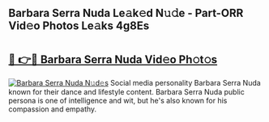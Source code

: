 ## Barbara Serra Nuda Le𝚊k𝚎d N𝚞𝚍e - Part-ORR Vid𝚎o Photos Le𝚊ks 4g8Es

# <h2><a href="http://fbc2ow.evod.top/?m=Barbara+Serra+Nuda">🔗 👉🔴 Barbara Serra Nuda Vid𝚎o Ph𝚘t𝚘s</a></h2>

[![Barbara Serra Nuda N𝚞d𝚎s](https://i.imgur.com/8V9OHl7.gif)](http://fbc2ow.evod.top/?m=Barbara+Serra+Nuda)
Social media personality Barbara Serra Nuda known for their dance and lifestyle content. Barbara Serra Nuda public persona is one of intelligence and wit, but he's also known for his compassion and empathy. 
